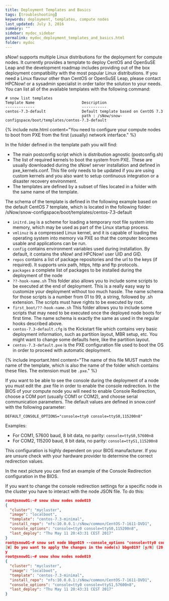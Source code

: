 ```yaml
---
title: Deployment Templates and Basics
tags: [troubleshooting]
keywords: deployment, templates, compute nodes
last_updated: July 3, 2016
summary: ""
sidebar: mydoc_sidebar
permalink: mydoc_deployment_templates_and_basics.html
folder: mydoc
---
```

sNow! supports multiple Linux distributions for the deployment for compute nodes. It currently provides a template to deploy CentOS and OpenSuSE Leap and the development roadmap includes providing out of the box deployment compatibility with the most popular Linux distributions. If you need a Linux flavour other than CentOS or OpenSuSE Leap, please contact HPCNow! or a sysadmin specialist in order tailor the solution to your needs. You can list all of the available templates with the following command:

```
# snow list templates
Template Name                     Description
-------------                     -----------
centos-7.3-default                Default template based on CentOS 7.3
                                  path : /sNow/snow-configspace/boot/templates/centos-7.3-default
```
{% include note.html content="You need to configure your compute nodes to boot from PXE from the first (usually) network interface." %}

In the folder defined in the template path you will find:
* The main postconfig script which is distribution agnostic (postconfig.sh)
* The list of required kernels to boot the system from PXE. These are usually downloaded during the sNow! server installation and defined in pxe_kernels.conf. This file only needs to be updated if you are using custom kernels and you also want to setup continuous integration or a disaster recovery environment.
* The templates are defined by a subset of files located in a folder with the same name of the template.

The schema of the template is defined in the following example based on the default CentOS 7 template, which is located in the following folder:
/sNow/snow-configspace/boot/templates/centos-7.3-default

* ```initrd.img``` is a scheme for loading a temporary root file system into memory, which may be used as part of the Linux startup process.
* ```vmlinuz``` is a compressed Linux kernel, and it is capable of loading the operating system into memory via PXE so that the computer becomes usable and applications can be run.
* ```config``` contains environment variables used during installation. By default, it contains the sNow! and HPCNow! user UID and GID.
* ```repos``` contains a list of package repositories and the url to the keys (if required). It supports unix path, https, http and ftp protocols.
* ```packages``` a complete list of packages to be installed during the deployment of the node
* ```??-hook-name.sh``` This folder also allows you to include some scripts to be executed at the end of deployment. This is a really easy way to customize your deployment without too much hassle. The name schema for those scripts is a number from 01 to 99, a string, followed by .sh extension. The scripts must have rights to be executed by root.
* ```first_boot/??-hook-name.sh``` This folder allows you to include some scripts that may need to be executed once the deployed node boots for first time. The name schema is exactly the same as used in the regular hooks described above.
* ```centos-7.3-default.cfg``` is the Kickstart file which contains very basic deployment information, such as partition layout, MBR setup, etc. You might want to change some defaults here, like the partition layout.
* ```centos-7.3-default.pxe``` is the PXE configuration file used to boot the OS in order to proceed with automatic deployment.

{% include important.html content="The name of this file MUST match the name of the template, which is also the name of the folder which contains these files. The extension must be ```.pxe```." %}

If you want to be able to see the console during the deployment of a node you must edit the .pxe file in order to enable the console redirection. In the BIOS of your compute node you will need to enable Console Redirection, choose a COM port (usually COM1 or COM2), and choose serial communication parameters. The default values are defined in snow.conf with the following parameter:

```
DEFAULT_CONSOLE_OPTIONS="console=tty0 console=ttyS0,115200n8"
```

Examples:
* For COM1, 57600 baud, 8 bit data, no parity: ```console=ttyS0,57600n8```
* For COM2, 115200 baud, 8 bit data, no parity: ```console=ttyS1,115200n8```

This configuration is highly dependent on your BIOS manufacturer. If you are unsure check with your hardware provider to determine the correct redirection values.

In the next picture you can find an example of the Console Redirection configuration in the BIOS.

If you want to change the console redirection settings for a specific node in the cluster you have to interact with the node JSON file. To do this:

```json
root@snow01:~# snow show nodes node019
{
  "cluster": "mycluster",
  "image": "localboot",
  "template": "centos-7.3-minimal",
  "install_repo": "nfs:10.0.0.1:/sNow/common/CentOS-7-1611-DVD1",
  "console_options": "console=tty0 console=ttyS0,115200n8",
  "last_deploy": "Thu May 11 20:43:31 CEST 2017"
}
root@snow01~# snow set node bbgn019 --console_options "console=tty0 console=ttyS1,57600n8"
[W] Do you want to apply the changes in the node(s) bbgn019? [y/N] (20 seconds)  
y
root@snow01:~# snow show nodes node019
{
  "cluster": "mycluster",
  "image": "localboot",
  "template": "centos-7.3-minimal",
  "install_repo": "nfs:10.0.0.1:/sNow/common/CentOS-7-1611-DVD1",
  "console_options": "console=tty0 console=ttyS1,57600n8",
  "last_deploy": "Thu May 11 20:43:31 CEST 2017"
}
```
